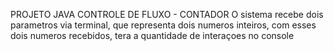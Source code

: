 PROJETO JAVA CONTROLE DE FLUXO - CONTADOR 
O sistema recebe dois parametros via terminal, que representa dois numeros inteiros, com esses dois numeros recebidos, tera a quantidade de interaçoes no console 
